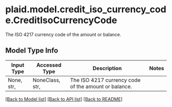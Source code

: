 # plaid.model.credit_iso_currency_code.CreditIsoCurrencyCode

The ISO 4217 currency code of the amount or balance.

## Model Type Info
Input Type | Accessed Type | Description | Notes
------------ | ------------- | ------------- | -------------
None, str,  | NoneClass, str,  | The ISO 4217 currency code of the amount or balance. | 

[[Back to Model list]](../../README.md#documentation-for-models) [[Back to API list]](../../README.md#documentation-for-api-endpoints) [[Back to README]](../../README.md)

